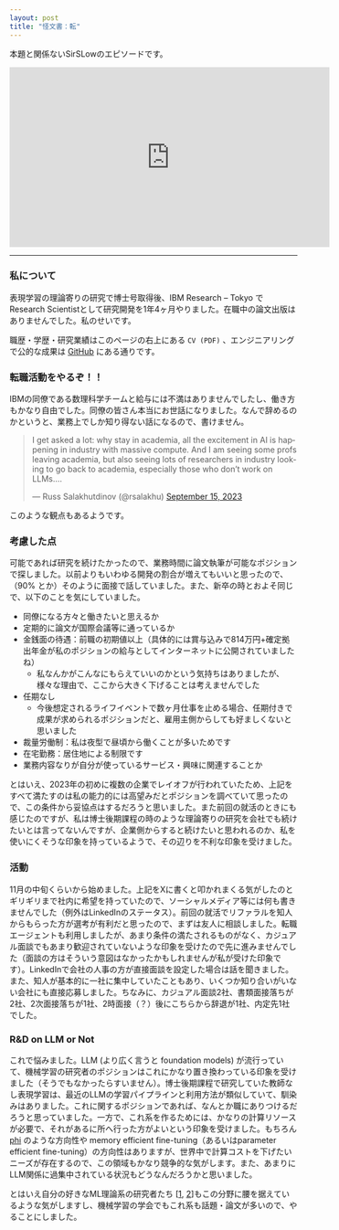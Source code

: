 ```yaml
---
layout: post
title: "怪文書：転"
---
```


本題と関係ないSirSLowのエピソードです。

<p></p>
<iframe width="560" height="315" src="https://www.youtube.com/embed/MgE-e65W5oI?si=QiCfXR3ocH3R1yUn" title="YouTube video player" frameborder="0" allow="accelerometer; autoplay; clipboard-write; encrypted-media; gyroscope; picture-in-picture; web-share" allowfullscreen></iframe>
<p></p>

------

### 私について

表現学習の理論寄りの研究で博士号取得後、IBM Research – Tokyo でResearch Scientistとして研究開発を1年4ヶ月やりました。在職中の論文出版はありませんでした。私のせいです。

職歴・学歴・研究業績はこのページの右上にある `CV (PDF)` 、エンジニアリングで公的な成果は [GitHub](https://github.com/nzw0301) にある通りです。

### 転職活動をやるぞ！！

IBMの同僚である数理科学チームと給与には不満はありませんでしたし、働き方もかなり自由でした。同僚の皆さん本当にお世話になりました。なんで辞めるのかというと、業務上でしか知り得ない話になるので、書けません。
<p></p>

<blockquote class="twitter-tweet" data-theme="dark"><p lang="en" dir="ltr">I get asked a lot: why stay in academia, all the excitement in AI is happening in industry with massive compute. And I am seeing some profs leaving academia, but also seeing lots of researchers in industry looking to go back to academia, especially those who don’t work on LLMs.…</p>&mdash; Russ Salakhutdinov (@rsalakhu) <a href="https://twitter.com/rsalakhu/status/1702702142640042386?ref_src=twsrc%5Etfw">September 15, 2023</a></blockquote> <script async src="https://platform.twitter.com/widgets.js" charset="utf-8"></script>

このような観点もあるようです。

### 考慮した点

可能であれば研究を続けたかったので、業務時間に論文執筆が可能なポジションで探しました。以前よりもいわゆる開発の割合が増えてもいいと思ったので、（90% とか）そのように面接で話していました。また、新卒の時とおよそ同じで、以下のことを気にしていました。

- 同僚になる方々と働きたいと思えるか
- 定期的に論文が国際会議等に通っているか
- 金銭面の待遇：前職の初期値以上（具体的には賞与込みで814万円+確定拠出年金が私のポジションの給与としてインターネットに公開されていましたね）
    - 私なんかがこんなにもらえていいのかという気持ちはありましたが、様々な理由で、ここから大きく下げることは考えませんでした
- 任期なし
    - 今後想定されるライフイベントで数ヶ月仕事を止める場合、任期付きで成果が求められるポジションだと、雇用主側からしても好ましくないと思いました
- 裁量労働制：私は夜型で昼頃から働くことが多いためです
- 在宅勤務：居住地による制限です
- 業務内容なりが自分が使っているサービス・興味に関連することか

とはいえ、2023年の初めに複数の企業でレイオフが行われていたため、上記をすべて満たすのは私の能力的には高望みだとポジションを調べていて思ったので、この条件から妥協点はするだろうと思いました。また前回の就活のときにも感じたのですが、私は博士後期課程の時のような理論寄りの研究を会社でも続けたいとは言ってないんですが、企業側からすると続けたいと思われるのか、私を使いにくそうな印象を持っているようで、その辺りを不利な印象を受けました。

### 活動

11月の中旬くらいから始めました。上記をXに書くと叩かれまくる気がしたのとギリギリまで社内に希望を持っていたので、ソーシャルメディア等には何も書きませんでした（例外はLinkedInのステータス）。前回の就活でリファラルを知人からもらった方が選考が有利だと思ったので、まずは友人に相談しました。転職エージェントも利用しましたが、あまり条件の満たされるものがなく、カジュアル面談でもあまり歓迎されていないような印象を受けたので先に進みませんでした（面談の方はそういう意図はなかったかもしれませんが私が受けた印象です）。LinkedInで会社の人事の方が直接面談を設定した場合は話を聞きました。また、知人が基本的に一社に集中していたこともあり、いくつか知り合いがいない会社にも直接応募しました。ちなみに、カジュアル面談2社、書類面接落ちが2社、2次面接落ちが1社、2時面接（？）後にこちらから辞退が1社、内定先1社でした。

### R&D on LLM or Not

これで悩みました。LLM (より広く言うと foundation models) が流行っていて、機械学習の研究者のポジションはこれにかなり置き換わっている印象を受けました（そうでもなかったらすいません）。博士後期課程で研究していた教師なし表現学習は、最近のLLMの学習パイプラインと利用方法が類似していて、馴染みはありました。これに関するポジションであれば、なんとか職にありつけるだろうと思っていました。一方で、これ系を作るためには、かなりの計算リソースが必要で、それがあるに所へ行った方がよいという印象を受けました。もちろん[phi](https://arxiv.org/abs/2309.05463) のような方向性や memory efficient fine-tuning（あるいはparameter efficient fine-tuning）の方向性はありますが、世界中で計算コストを下げたいニーズが存在するので、この領域もかなり競争的な気がします。また、あまりにLLM関係に過集中されている状況もどうなんだろうかと思いました。

とはいえ自分の好きなML理論系の研究者たち [[1](https://pli.princeton.edu/about-pli/directors-message), [2](https://www.voyageai.com/about)]もこの分野に腰を据えているような気がしますし、機械学習の学会でもこれ系も話題・論文が多いので、やることにしました。
